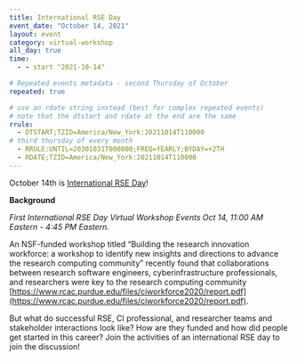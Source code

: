 ```yaml
---
title: International RSE Day
event_date: "October 14, 2021"
layout: event
category: virtual-workshop
all_day: true
time:
  - - start "2021-10-14"

# Repeated events metadata - second Thursday of October
repeated: true

# use an rdate string instead (best for complex repeated events)
# note that the dtstart and rdate at the end are the same
rrule: 
  - DTSTART;TZID=America/New_York:20211014T110000
# third thursday of every month
  - RRULE:UNTIL=20301031T000000;FREQ=YEARLY;BYDAY=+2TH
  - RDATE;TZID=America/New_York:20211014T110000
---
```


October 14th is [International RSE Day](https://researchsoftware.org/council/intl-rse-day.html)!

**Background**

_First International RSE Day Virtual Workshop Events Oct 14, 11:00 AM Eastern - 4:45 PM Eastern._

An NSF-funded workshop titled “Building the research innovation workforce: a workshop
to identify new insights and directions to advance the research computing community” recently found that collaborations between research software engineers, cyberinfrastructure professionals, and researchers were key to the research computing community [https://www.rcac.purdue.edu/files/ciworkforce2020/report.pdf](https://www.rcac.purdue.edu/files/ciworkforce2020/report.pdf). 

But what do successful RSE, CI professional, and researcher teams and stakeholder interactions look like? How are they funded and how did people get started in this career? Join the activities of an international RSE day to join the discussion!
